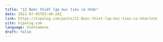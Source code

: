 ```yaml
---
title: "12 Bước thiết lập mục tiêu cá nhân"
date: 2021-07-05T03:40:24Z
link: https://kipalog.com/posts/12-Buoc-thiet-lap-muc-tieu-ca-nhan?utm_medium=RSS&utm_source=news.12bit.vn
site: kipalog.com
language: Vietnamese
draft: false
---
```

